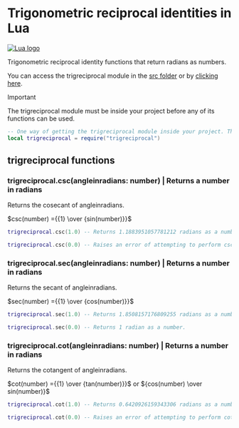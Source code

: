 # Trigonometric reciprocal identities in Lua

[![Lua logo](https://www.lua.org/images/lua-logo.gif)](https://lua.org)

Trigonometric reciprocal identity functions that return radians as numbers.

You can access the trigreciprocal module in the [src folder](src) or by [clicking here](src/trigreciprocal.lua).

> [!IMPORTANT]
> The trigreciprocal module must be inside your project before any of its functions can be used.

```Lua
-- One way of getting the trigreciprocal module inside your project. This requires the module to be in the same folder as the file using this code.
local trigreciprocal = require("trigreciprocal")
```

## trigreciprocal functions

### trigreciprocal.csc(angleinradians: number) | Returns a number in radians

Returns the cosecant of angleinradians.

$csc(number) ={{1} \over {sin(number)}}$

```Lua
trigreciprocal.csc(1.0) -- Returns 1.1883951057781212 radians as a number.
```

```Lua
trigreciprocal.csc(0.0) -- Raises an error of attempting to perform csc(0).
```

### trigreciprocal.sec(angleinradians: number) | Returns a number in radians

Returns the secant of angleinradians.

$sec(number) ={{1} \over {cos(number)}}$

```Lua
trigreciprocal.sec(1.0) -- Returns 1.8508157176809255 radians as a number.
```

```Lua
trigreciprocal.sec(0.0) -- Returns 1 radian as a number.
```

### trigreciprocal.cot(angleinradians: number) | Returns a number in radians

Returns the cotangent of angleinradians.

$cot(number) ={{1} \over {tan(number)}}$ or ${cos(number) \over sin(number)}$

```Lua
trigreciprocal.cot(1.0) -- Returns 0.6420926159343306 radians as a number.
```

```Lua
trigreciprocal.cot(0.0) -- Raises an error of attempting to perform cot(0).
```
